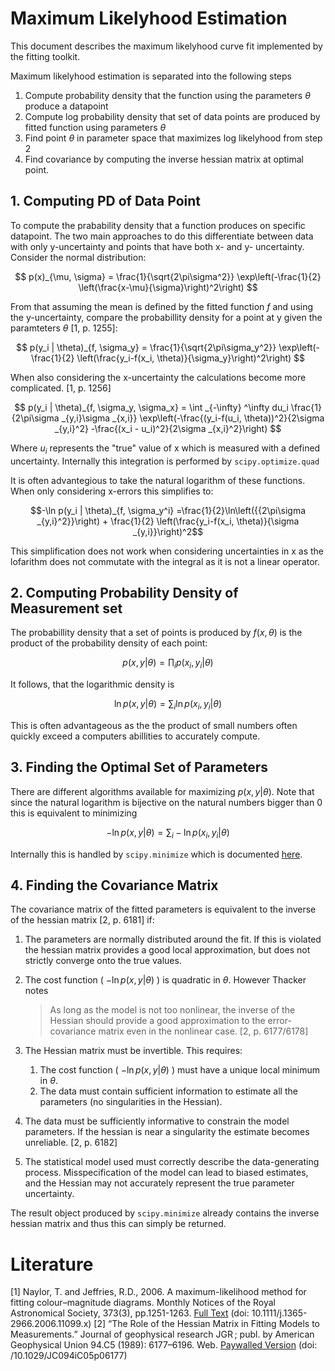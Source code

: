 # Maximum Likelyhood Estimation

This document describes the maximum likelyhood curve fit implemented by the fitting toolkit.

Maximum likelyhood estimation is separated into the following steps
1. Compute probability density that the function using the parameters $\theta$ produce a datapoint
2. Compute log probability density that set of data points are produced by fitted function using parameters $\theta$
3. Find point $\theta$ in parameter space that maximizes log likelyhood from step 2
4. Find covariance by computing the inverse hessian matrix at optimal point.

## 1. Computing PD of Data Point 

To compute the prabability density that a function produces on specific datapoint. The two main approaches to do this differentiate between data with only y-uncertainty and points that have both x- and y- uncertainty. Consider the normal distribution:

$$
p(x)_{\mu, \sigma} = \frac{1}{\sqrt{2\pi\sigma^2}} \exp\left(-\frac{1}{2} \left(\frac{x-\mu}{\sigma}\right)^2\right)
$$

From that assuming the mean is defined by the fitted function $f$ and using the y-uncertainty, compare the probabillity density for a point at y given the paramteters $\theta$ [1, p. 1255]:

$$
p(y_i | \theta)_{f, \sigma_y} = \frac{1}{\sqrt{2\pi\sigma_y^2}} \exp\left(-\frac{1}{2} \left(\frac{y_i-f(x_i, \theta)}{\sigma_y}\right)^2\right)
$$

When also considering the x-uncertainty the calculations become more complicated. [1, p. 1256]

$$
p(y_i | \theta)_{f, \sigma_y, \sigma_x} = \int _{-\infty} ^\infty du_i \frac{1}{2\pi\sigma _{y,i}\sigma _{x,i}} \exp\left(-\frac{(y_i-f(u_i, \theta))^2}{2\sigma _{y,i}^2} -\frac{(x_i - u_i)^2}{2\sigma _{x,i}^2}\right)
$$


Where $u_i$ represents the "true" value of x which is measured with a defined uncertainty. Internally this integration is performed by `scipy.optimize.quad`

It is often advantegious to take the natural logarithm of these functions. When only considering x-errors this simplifies to:

$$-\ln p(y_i | \theta)_{f, \sigma_y^i} =\frac{1}{2}\ln\left({{2\pi\sigma _{y,i}^2}}\right) + \frac{1}{2} \left(\frac{y_i-f(x_i, \theta)}{\sigma _{y,i}}\right)^2$$

This simplification does not work when considering uncertainties in x as the lofarithm does not commutate with the integral as it is not a linear operator.

## 2. Computing Probability Density of Measurement set

The probabillity density that a set of points is produced by $f(x, \theta)$ is the product of the probability density of each point:

$$
p(x, y|\theta) = \prod_i p(x_i, y_i | \theta)
$$

It follows, that the logarithmic density is

$$
\ln p(x, y|\theta) = \sum_i \ln p(x_i, y_i | \theta)
$$

This is often advantageous as the the product of small numbers often quickly exceed a computers abillities to accurately compute.

## 3. Finding the Optimal Set of Parameters

There are different algorithms available for maximizing $p(x, y|\theta)$. Note that since the natural logarithm is bijective on the natural numbers bigger than 0 this is equivalent to minimizing

$$
-\ln p(x, y|\theta) = \sum_i - \ln p(x_i, y_i | \theta)
$$

Internally this is handled by `scipy.minimize` which is documented [here](https://docs.scipy.org/doc/scipy/reference/generated/scipy.optimize.minimize.html).

## 4. Finding the Covariance Matrix

The covariance matrix of the fitted parameters is equivalent to the inverse of the hessian matrix [2, p. 6181] if:

1. The parameters are normally distributed around the fit. If this is violated the hessian matrix provides a good local approximation, but does not strictly converge onto the true values.
2. The cost function ( $-\ln p(x, y|\theta)$ ) is quadratic in $\theta$. However Thacker notes

    >As long as the model is not too nonlinear, the inverse of the Hessian should provide a good approximation to the error-covariance matrix even in the nonlinear case. [2, p. 6177/6178]

3. The Hessian matrix must be invertible. This requires:
    1. The cost function ( $-\ln p(x, y|\theta)$ ) must have a unique local minimum in $\theta$.
    2. The data must contain sufficient information to estimate all the parameters (no singularities in the Hessian).

4. The data must be sufficiently informative to constrain the model parameters. If the hessian is near a singularity the estimate becomes unreliable. [2, p. 6182]

5. The statistical model used must correctly describe the data-generating process. Misspecification of the model can lead to biased estimates, and the Hessian may not accurately represent the true parameter uncertainty.

The result object produced by `scipy.minimize` already contains the inverse hessian matrix and thus this can simply be returned.

# Literature
[1] Naylor, T. and Jeffries, R.D., 2006. A maximum-likelihood method for fitting colour–magnitude diagrams. Monthly Notices of the Royal Astronomical Society, 373(3), pp.1251-1263. [Full Text](https://doi.org/10.1111/j.1365-2966.2006.11099.x) (doi: 10.1111/j.1365-2966.2006.11099.x)
[2] “The Role of the Hessian Matrix in Fitting Models to Measurements.” Journal of geophysical research JGR ; publ. by American Geophysical Union 94.C5 (1989): 6177–6196. Web. [Paywalled Version]( https://doi.org/10.1029/JC094iC05p06177) (doi: /10.1029/JC094iC05p06177)
